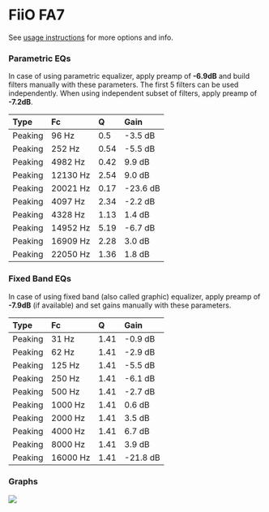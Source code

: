 # FiiO FA7
See [usage instructions](https://github.com/jaakkopasanen/AutoEq#usage) for more options and info.

### Parametric EQs
In case of using parametric equalizer, apply preamp of **-6.9dB** and build filters manually
with these parameters. The first 5 filters can be used independently.
When using independent subset of filters, apply preamp of **-7.2dB**.

| Type    | Fc       |    Q | Gain     |
|:--------|:---------|:-----|:---------|
| Peaking | 96 Hz    | 0.5  | -3.5 dB  |
| Peaking | 252 Hz   | 0.54 | -5.5 dB  |
| Peaking | 4982 Hz  | 0.42 | 9.9 dB   |
| Peaking | 12130 Hz | 2.54 | 9.0 dB   |
| Peaking | 20021 Hz | 0.17 | -23.6 dB |
| Peaking | 4097 Hz  | 2.34 | -2.2 dB  |
| Peaking | 4328 Hz  | 1.13 | 1.4 dB   |
| Peaking | 14952 Hz | 5.19 | -6.7 dB  |
| Peaking | 16909 Hz | 2.28 | 3.0 dB   |
| Peaking | 22050 Hz | 1.36 | 1.8 dB   |

### Fixed Band EQs
In case of using fixed band (also called graphic) equalizer, apply preamp of **-7.9dB**
(if available) and set gains manually with these parameters.

| Type    | Fc       |    Q | Gain     |
|:--------|:---------|:-----|:---------|
| Peaking | 31 Hz    | 1.41 | -0.9 dB  |
| Peaking | 62 Hz    | 1.41 | -2.9 dB  |
| Peaking | 125 Hz   | 1.41 | -5.5 dB  |
| Peaking | 250 Hz   | 1.41 | -6.1 dB  |
| Peaking | 500 Hz   | 1.41 | -2.7 dB  |
| Peaking | 1000 Hz  | 1.41 | 0.6 dB   |
| Peaking | 2000 Hz  | 1.41 | 3.5 dB   |
| Peaking | 4000 Hz  | 1.41 | 6.7 dB   |
| Peaking | 8000 Hz  | 1.41 | 3.9 dB   |
| Peaking | 16000 Hz | 1.41 | -21.8 dB |

### Graphs
![](https://raw.githubusercontent.com/jaakkopasanen/AutoEq/master/results/crinacle/harman_in-ear_2017-1/FiiO%20FA7/FiiO%20FA7.png)